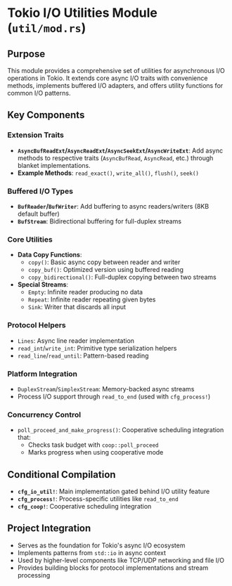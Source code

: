 # Tokio I/O Utilities Module (`util/mod.rs`)

## Purpose
This module provides a comprehensive set of utilities for asynchronous I/O operations in Tokio. It extends core async I/O traits with convenience methods, implements buffered I/O adapters, and offers utility functions for common I/O patterns.

## Key Components

### Extension Traits
- **`AsyncBufReadExt`/`AsyncReadExt`/`AsyncSeekExt`/`AsyncWriteExt`**: Add async methods to respective traits (`AsyncBufRead`, `AsyncRead`, etc.) through blanket implementations.
- **Example Methods**: `read_exact()`, `write_all()`, `flush()`, `seek()`

### Buffered I/O Types
- **`BufReader`/`BufWriter`**: Add buffering to async readers/writers (8KB default buffer)
- **`BufStream`**: Bidirectional buffering for full-duplex streams

### Core Utilities
- **Data Copy Functions**:
  - `copy()`: Basic async copy between reader and writer
  - `copy_buf()`: Optimized version using buffered reading
  - `copy_bidirectional()`: Full-duplex copying between two streams
- **Special Streams**:
  - `Empty`: Infinite reader producing no data
  - `Repeat`: Infinite reader repeating given bytes
  - `Sink`: Writer that discards all input

### Protocol Helpers
- `Lines`: Async line reader implementation
- `read_int`/`write_int`: Primitive type serialization helpers
- `read_line`/`read_until`: Pattern-based reading

### Platform Integration
- `DuplexStream`/`SimplexStream`: Memory-backed async streams
- Process I/O support through `read_to_end` (used with `cfg_process!`)

### Concurrency Control
- `poll_proceed_and_make_progress()`: Cooperative scheduling integration that:
  - Checks task budget with `coop::poll_proceed`
  - Marks progress when using cooperative mode

## Conditional Compilation
- **`cfg_io_util!`**: Main implementation gated behind I/O utility feature
- **`cfg_process!`**: Process-specific utilities like `read_to_end`
- **`cfg_coop!`**: Cooperative scheduling integration

## Project Integration
- Serves as the foundation for Tokio's async I/O ecosystem
- Implements patterns from `std::io` in async context
- Used by higher-level components like TCP/UDP networking and file I/O
- Provides building blocks for protocol implementations and stream processing
